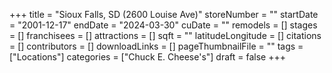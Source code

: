 +++
title = "Sioux Falls, SD (2600 Louise Ave)"
storeNumber = ""
startDate = "2001-12-17"
endDate = "2024-03-30"
cuDate = ""
remodels = []
stages = []
franchisees = []
attractions = []
sqft = ""
latitudeLongitude = []
citations = []
contributors = []
downloadLinks = []
pageThumbnailFile = ""
tags = ["Locations"]
categories = ["Chuck E. Cheese's"]
draft = false
+++
